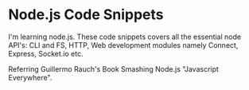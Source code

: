 Node.js Code Snippets
=====================


I'm learning node.js. These code snippets covers all the essential node API's: CLI and FS, HTTP, Web development modules namely Connect, Express, Socket.io etc. 

Referring Guillermo Rauch's Book Smashing Node.js "Javascript Everywhere".  



